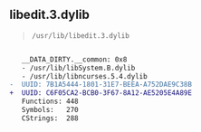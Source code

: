 ## libedit.3.dylib

> `/usr/lib/libedit.3.dylib`

```diff

   __DATA_DIRTY.__common: 0x8
   - /usr/lib/libSystem.B.dylib
   - /usr/lib/libncurses.5.4.dylib
-  UUID: 7B1A5444-1801-31E7-BEEA-A752DAE9C38B
+  UUID: C6F05CA2-BCB0-3F67-8A12-AE5205E4A89E
   Functions: 448
   Symbols:   270
   CStrings:  288

```
